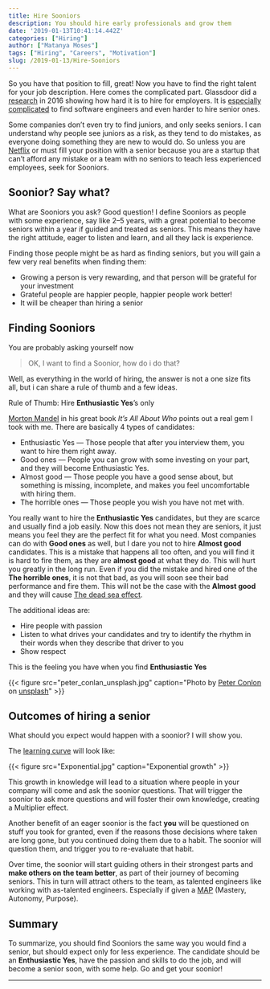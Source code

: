 ```yaml
---
title: Hire Sooniors
description: You should hire early professionals and grow them
date: '2019-01-13T10:41:14.442Z'
categories: ["Hiring"]
author: ["Matanya Moses"]
tags: ["Hiring", "Careers", "Motivation"]
slug: /2019-01-13/Hire-Sooniors
---
```


So you have that position to fill, great! Now you have to find the right talent
for your job description. Here comes the complicated part. Glassdoor did a
[research](https://www.glassdoor.com/research/why-is-hiring-so-hard-right-now/)
in 2016 showing how hard it is to hire for employers. It is [especially
complicated](https://www.hrdive.com/news/forrester-companies-will-pay-20-more-for-in-demand-tech-talent-in-2018/510558/) to find software engineers and even harder to hire senior ones.

Some companies don’t even try to find juniors, and only seeks seniors. I can
understand why people see juniors as a risk, as they tend to do mistakes, as
everyone doing something they are new to would do. So unless you are
[Netflix](https://www.businessinsider.com/interns-banned-at-netflix-quora-2014-2) or must fill your position with a senior because you are a startup that can’t afford any mistake or a team with no seniors to teach less experienced employees, seek for Sooniors.

## Soonior? Say what?

What are Sooniors you ask? Good question! I define Sooniors as people with some experience, say like 2–5 years, with a great potential to become seniors within a year if guided and treated as seniors. This means they have the right attitude, eager to listen and learn, and all they lack is experience.

Finding those people might be as hard as finding seniors, but you will gain a few very real benefits when finding them:

- Growing a person is very rewarding, and that person will be grateful for your investment
- Grateful people are happier people, happier people work better!
- It will be cheaper than hiring a senior

## Finding Sooniors

You are probably asking yourself now 
> OK, I want to find a Soonior, how do i do that?

Well, as everything in the world of hiring, the answer is not a one size fits all, but i can share a rule of thumb and a few ideas.

Rule of Thumb: Hire **Enthusiastic Yes**’s only

[Morton Mandel](https://en.wikipedia.org/wiki/Morton_Mandel) in his great book
*It’s All About Who* points out a real gem I took with me. There are basically 4 types of candidates:

- Enthusiastic Yes — Those people that after you interview them, you want to hire them right away.
- Good ones — People you can grow with some investing on your part, and they will become Enthusiastic Yes.
- Almost good — Those people you have a good sense about, but something is missing, incomplete, and makes you feel uncomfortable with hiring them.
- The horrible ones — Those people you wish you have not met with.

You really want to hire the **Enthusiastic Yes** candidates, but they are scarce
and usually find a job easily. Now this does not mean they are seniors, it just
means you feel they are the perfect fit for what you need. Most companies can do
with **Good ones** as well, but I dare you not to hire **Almost good**
candidates. This is a mistake that happens all too often, and you will find it
is hard to fire them, as they are **almost good** at what they do. This will
hurt you greatly in the long run. Even if you did the mistake and hired one of
the **The horrible ones**, it is not that bad, as you will soon see their bad
performance and fire them. This will not be the case with the **Almost good**
and they will cause [The dead sea
effect](https://www.youtube.com/watch?v=u6XAPnuFjJc).

The additional ideas are:

- Hire people with passion
- Listen to what drives your candidates and try to identify the rhythm in their words when they describe that driver to you
- Show respect

This is the feeling you have when you find **Enthusiastic Yes**

{{< figure src="peter_conlan_unsplash.jpg" caption="Photo by [Peter Conlon](https://unsplash.com/@peterconlan?utm_source=unsplash&utm_medium=referral&utm_content=creditCopyText) on [unsplash](https://unsplash.com/@peterconlan?utm_source=unsplash&utm_medium=referral&utm_content=creditCopyText)" >}}

## Outcomes of hiring a senior

What should you expect would happen with a soonior? I will show you.

The [learning curve](https://en.wikipedia.org/wiki/Learning_curve) will look like:

{{< figure src="Exponential.jpg" caption="Exponential growth" >}}

This growth in knowledge will lead to a situation where people in your company will come and ask the soonior questions. That will trigger the soonior to ask more questions and will foster their own knowledge, creating a Multiplier effect.

Another benefit of an eager soonior is the fact **you** will be questioned on stuff you took for granted, even if the reasons those decisions where taken are long gone, but you continued doing them due to a habit. The soonior will question them, and trigger you to re-evaluate that habit.

Over time, the soonior will start guiding others in their strongest parts and
**make others on the team better**, as part of their journey of becoming
seniors. This in turn will attract others to the team, as talented engineers
like working with as-talented engineers. Especially if given a
[MAP](https://www.youtube.com/watch?v=1SfmmuC9IWs) (Mastery, Autonomy, Purpose).

## Summary

To summarize, you should find Sooniors the same way you would find a senior, but
should expect only for less experience. The candidate should be an
**Enthusiastic Yes**, have the passion and skills to do the job, and will become a senior soon, with some help. Go and get your soonior!

---

